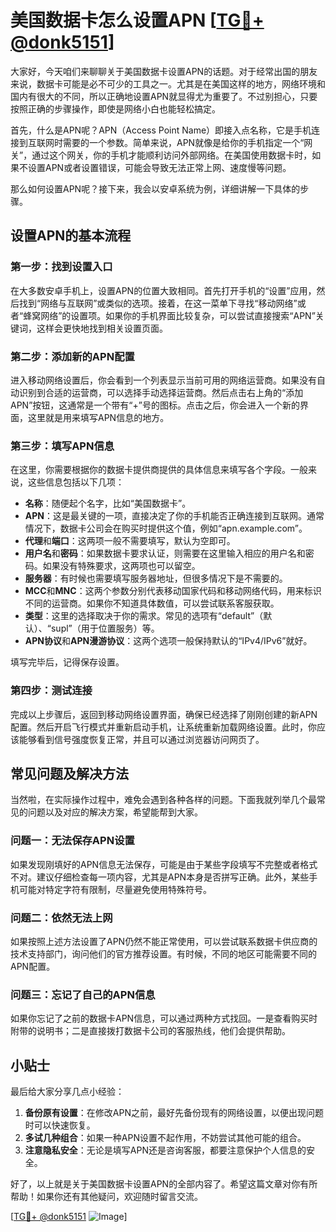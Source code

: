 # 美国数据卡怎么设置APN [[TG💪+ @donk5151](https://t.me/s/donk5151)]

大家好，今天咱们来聊聊关于美国数据卡设置APN的话题。对于经常出国的朋友来说，数据卡可能是必不可少的工具之一。尤其是在美国这样的地方，网络环境和国内有很大的不同，所以正确地设置APN就显得尤为重要了。不过别担心，只要按照正确的步骤操作，即使是网络小白也能轻松搞定。

首先，什么是APN呢？APN（Access Point Name）即接入点名称，它是手机连接到互联网时需要的一个参数。简单来说，APN就像是给你的手机指定一个“网关”，通过这个网关，你的手机才能顺利访问外部网络。在美国使用数据卡时，如果不设置APN或者设置错误，可能会导致无法正常上网、速度慢等问题。

那么如何设置APN呢？接下来，我会以安卓系统为例，详细讲解一下具体的步骤。

## 设置APN的基本流程

### 第一步：找到设置入口

在大多数安卓手机上，设置APN的位置大致相同。首先打开手机的“设置”应用，然后找到“网络与互联网”或类似的选项。接着，在这一菜单下寻找“移动网络”或者“蜂窝网络”的设置项。如果你的手机界面比较复杂，可以尝试直接搜索“APN”关键词，这样会更快地找到相关设置页面。

### 第二步：添加新的APN配置

进入移动网络设置后，你会看到一个列表显示当前可用的网络运营商。如果没有自动识别到合适的运营商，可以选择手动选择运营商。然后点击右上角的“添加APN”按钮，这通常是一个带有“+”号的图标。点击之后，你会进入一个新的界面，这里就是用来填写APN信息的地方。

### 第三步：填写APN信息

在这里，你需要根据你的数据卡提供商提供的具体信息来填写各个字段。一般来说，这些信息包括以下几项：

- **名称**：随便起个名字，比如“美国数据卡”。
- **APN**：这是最关键的一项，直接决定了你的手机能否正确连接到互联网。通常情况下，数据卡公司会在购买时提供这个值，例如“apn.example.com”。
- **代理**和**端口**：这两项一般不需要填写，默认为空即可。
- **用户名**和**密码**：如果数据卡要求认证，则需要在这里输入相应的用户名和密码。如果没有特殊要求，这两项也可以留空。
- **服务器**：有时候也需要填写服务器地址，但很多情况下是不需要的。
- **MCC**和**MNC**：这两个参数分别代表移动国家代码和移动网络代码，用来标识不同的运营商。如果你不知道具体数值，可以尝试联系客服获取。
- **类型**：这里的选择取决于你的需求。常见的选项有“default”（默认）、“supl”（用于位置服务）等。
- **APN协议**和**APN漫游协议**：这两个选项一般保持默认的“IPv4/IPv6”就好。

填写完毕后，记得保存设置。

### 第四步：测试连接

完成以上步骤后，返回到移动网络设置界面，确保已经选择了刚刚创建的新APN配置。然后开启飞行模式并重新启动手机，让系统重新加载网络设置。此时，你应该能够看到信号强度恢复正常，并且可以通过浏览器访问网页了。

## 常见问题及解决方法

当然啦，在实际操作过程中，难免会遇到各种各样的问题。下面我就列举几个最常见的问题以及对应的解决方案，希望能帮到大家。

### 问题一：无法保存APN设置

如果发现刚填好的APN信息无法保存，可能是由于某些字段填写不完整或者格式不对。建议仔细检查每一项内容，尤其是APN本身是否拼写正确。此外，某些手机可能对特定字符有限制，尽量避免使用特殊符号。

### 问题二：依然无法上网

如果按照上述方法设置了APN仍然不能正常使用，可以尝试联系数据卡供应商的技术支持部门，询问他们的官方推荐设置。有时候，不同的地区可能需要不同的APN配置。

### 问题三：忘记了自己的APN信息

如果你忘记了之前的数据卡APN信息，可以通过两种方式找回。一是查看购买时附带的说明书；二是直接拨打数据卡公司的客服热线，他们会提供帮助。

## 小贴士

最后给大家分享几点小经验：

1. **备份原有设置**：在修改APN之前，最好先备份现有的网络设置，以便出现问题时可以快速恢复。
2. **多试几种组合**：如果一种APN设置不起作用，不妨尝试其他可能的组合。
3. **注意隐私安全**：无论是填写APN还是咨询客服，都要注意保护个人信息的安全。

好了，以上就是关于美国数据卡设置APN的全部内容了。希望这篇文章对你有所帮助！如果你还有其他疑问，欢迎随时留言交流。

[[TG💪+ @donk5151](https://t.me/s/donk5151) ![Image](https://i.postimg.cc/rwNCRYN7/Snipaste-2025-04-30-17-27-05.png)]